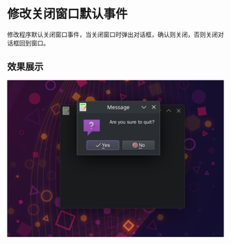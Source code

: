 # 修改关闭窗口默认事件
修改程序默认关闭窗口事件，当关闭窗口时弹出对话框，确认则关闭，否则关闭对话框回到窗口。


## 效果展示
![](./images/2023-08-05_18-10.png)

